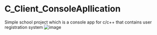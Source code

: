 # C_Client_ConsoleApllication
Simple school project which is a console app for c/c++ that contains user registration system
![image](https://user-images.githubusercontent.com/92164691/211574402-933ecca0-d98f-4f20-b00b-ab41539cdf55.png)
